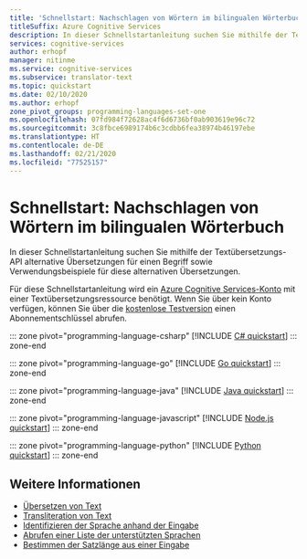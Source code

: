 ```yaml
---
title: 'Schnellstart: Nachschlagen von Wörtern im bilingualen Wörterbuch – Textübersetzungs-API'
titleSuffix: Azure Cognitive Services
description: In dieser Schnellstartanleitung suchen Sie mithilfe der Textübersetzungs-API alternative Übersetzungen für einen Begriff sowie Verwendungsbeispiele für diese alternativen Übersetzungen.
services: cognitive-services
author: erhopf
manager: nitinme
ms.service: cognitive-services
ms.subservice: translator-text
ms.topic: quickstart
ms.date: 02/10/2020
ms.author: erhopf
zone_pivot_groups: programming-languages-set-one
ms.openlocfilehash: 07fd984f72628ac4f6d6736bf0ab903619e96c72
ms.sourcegitcommit: 3c8fbce6989174b6c3cdbb6fea38974b46197ebe
ms.translationtype: HT
ms.contentlocale: de-DE
ms.lasthandoff: 02/21/2020
ms.locfileid: "77525157"
---
```

# <a name="quickstart-look-up-words-with-bilingual-dictionary"></a>Schnellstart: Nachschlagen von Wörtern im bilingualen Wörterbuch

In dieser Schnellstartanleitung suchen Sie mithilfe der Textübersetzungs-API alternative Übersetzungen für einen Begriff sowie Verwendungsbeispiele für diese alternativen Übersetzungen.

Für diese Schnellstartanleitung wird ein [Azure Cognitive Services-Konto](https://docs.microsoft.com/azure/cognitive-services/cognitive-services-apis-create-account) mit einer Textübersetzungsressource benötigt. Wenn Sie über kein Konto verfügen, können Sie über die [kostenlose Testversion](https://azure.microsoft.com/try/cognitive-services/) einen Abonnementschlüssel abrufen.

::: zone pivot="programming-language-csharp"
[!INCLUDE [C# quickstart](includes/dictionary-csharp.md)]
::: zone-end

::: zone pivot="programming-language-go"
[!INCLUDE [Go quickstart](includes/dictionary-go.md)]
::: zone-end

::: zone pivot="programming-language-java"
[!INCLUDE [Java quickstart](includes/dictionary-java.md)]
::: zone-end

::: zone pivot="programming-language-javascript"
[!INCLUDE [Node.js quickstart](includes/dictionary-nodejs.md)]
::: zone-end

::: zone pivot="programming-language-python"
[!INCLUDE [Python quickstart](includes/dictionary-python.md)]
::: zone-end

## <a name="see-also"></a>Weitere Informationen

* [Übersetzen von Text](quickstart-translate.md)
* [Transliteration von Text](quickstart-transliterate.md)
* [Identifizieren der Sprache anhand der Eingabe](quickstart-detect.md)
* [Abrufen einer Liste der unterstützten Sprachen](quickstart-languages.md)
* [Bestimmen der Satzlänge aus einer Eingabe](quickstart-sentences.md)
